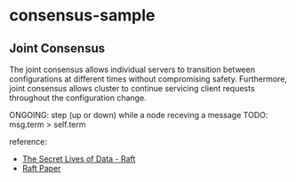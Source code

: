 # consensus-sample


## Joint Consensus
The joint consensus allows individual servers to transition between configurations at different times without compromising safety. Furthermore, joint consensus allows cluster to continue servicing client requests throughout
the configuration change.

ONGOING: step (up or down) while a node receving a message
TODO: msg.term > self.term

reference:

* [The Secret Lives of Data - Raft](http://thesecretlivesofdata.com/raft/)
* [Raft Paper](https://raft.github.io/raft.pdf)
